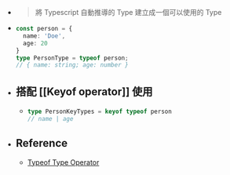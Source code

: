- > 將 Typescript 自動推導的 Type 建立成一個可以使用的 Type
- ```typescript
  const person = {
    name: 'Doe',
    age: 20
  }
  type PersonType = typeof person;
  // { name: string; age: number }
  ```
- ## 搭配 [[Keyof operator]] 使用
	- ```typescript
	  type PersonKeyTypes = keyof typeof person
	  // name | age
	  ```
- ## Reference
	- [Typeof Type Operator](https://www.typescriptlang.org/docs/handbook/2/typeof-types.html)
